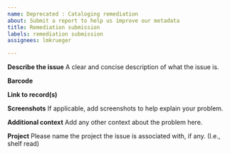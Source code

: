 ```yaml
---
name: Deprecated : Cataloging remediation
about: Submit a report to help us improve our metadata
title: Remediation submission
labels: remediation submission
assignees: lmkrueger

---
```


**Describe the issue**
A clear and concise description of what the issue is.

**Barcode**

**Link to record(s)**

**Screenshots**
If applicable, add screenshots to help explain your problem.

**Additional context**
Add any other context about the problem here.

**Project**
Please name the project the issue is associated with, if any. (I.e., shelf read)
